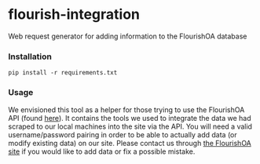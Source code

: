 # flourish-integration
Web request generator for adding information to the FlourishOA database

### Installation 
`pip install -r requirements.txt`

### Usage
We envisioned this tool as a helper for those trying to use the FlourishOA API (found [here](http://flourishoa.org/api/docs/)). It contains the tools we used to integrate the data we had scraped to our local machines into the site via the API. You will need a valid username/password pairing in order to be able to actually add data (or modify existing data) on our site. Please contact us through [the FlourishOA site](http://flourishOA.org) if you would like to add data or fix a possible mistake. 
